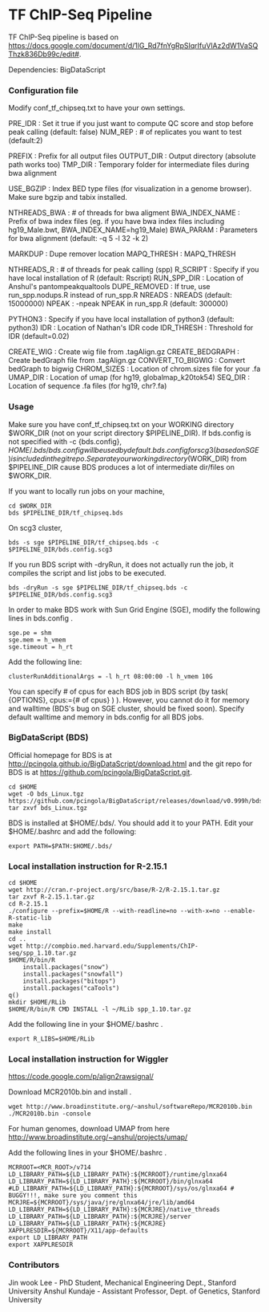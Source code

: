 TF ChIP-Seq Pipeline
===

TF ChIP-Seq pipeline is based on https://docs.google.com/document/d/1lG_Rd7fnYgRpSIqrIfuVlAz2dW1VaSQThzk836Db99c/edit#.

Dependencies: BigDataScript


### Configuration file

Modify conf_tf_chipseq.txt to have your own settings.

PRE_IDR 			: Set it true if you just want to compute QC score and stop before peak calling (default: false)
NUM_REP				: # of replicates you want to test (default:2)

PREFIX 				: Prefix for all output files
OUTPUT_DIR 			: Output directory (absolute path works too)
TMP_DIR 			: Temporary folder for intermediate files during bwa alignment

USE_BGZIP			: Index BED type files (for visualization in a genome browser). Make sure bgzip and tabix installed.

NTHREADS_BWA 		: # of threads for bwa aligment
BWA_INDEX_NAME		: Prefix of bwa index files (eg. if you have bwa index files including hg19_Male.bwt, BWA_INDEX_NAME=hg19_Male)
BWA_PARAM			: Parameters for bwa alignment (default: -q 5 -l 32 -k 2)

MARKDUP 			: Dupe remover location
MAPQ_THRESH			: MAPQ_THRESH

NTHREADS_R			: # of threads for peak calling (spp)
R_SCRIPT			: Specify if you have local installation of R (default: Rscript)
RUN_SPP_DIR 		: Location of Anshul's pantompeakqualtools
DUPE_REMOVED		: If true, use run_spp.nodups.R instead of run_spp.R
NREADS 				: NREADS (default: 15000000)
NPEAK 				: -npeak NPEAK in run_spp.R (default: 300000)

PYTHON3 			: Specify if you have local installation of python3 (default: python3)
IDR 				: Location of Nathan's IDR code
IDR_THRESH	 		: Threshold for IDR (default=0.02)

CREATE_WIG  		: Create wig file from .tagAlign.gz
CREATE_BEDGRAPH 	: Create bedGraph file from .tagAlign.gz
CONVERT_TO_BIGWIG 	: Convert bedGraph to bigwig
CHROM_SIZES 		: Location of chrom.sizes file for your .fa
UMAP_DIR 			: Location of umap (for hg19, globalmap_k20tok54)
SEQ_DIR 			: Location of sequence .fa files (for hg19, chr?.fa)


### Usage 

 
Make sure you have conf_tf_chipseq.txt on your WORKING directory $WORK_DIR (not on your script directory $PIPELINE_DIR). If bds.config is not specified with -c {bds.config}, $HOME/.bds/bds.config will be used by default. bds.config for scg3 (based on SGE) is included in the git repo. Separate your working directory ($WORK_DIR) from $PIPELINE_DIR cause BDS produces a lot of intermediate dir/files on $WORK_DIR.

If you want to locally run jobs on your machine,

```
cd $WORK_DIR
bds $PIPELINE_DIR/tf_chipseq.bds
```

On scg3 cluster, 
```
bds -s sge $PIPELINE_DIR/tf_chipseq.bds -c $PIPELINE_DIR/bds.config.scg3
```

If you run BDS script with -dryRun, it does not actually run the job, it compiles the script and list jobs to be executed.

```
bds -dryRun -s sge $PIPELINE_DIR/tf_chipseq.bds -c $PIPELINE_DIR/bds.config.scg3
```


In order to make BDS work with Sun Grid Engine (SGE), modify the following lines in bds.config .
```
sge.pe = shm
sge.mem = h_vmem
sge.timeout = h_rt
```
Add the following line:
```
clusterRunAdditionalArgs = -l h_rt 08:00:00 -l h_vmem 10G
```
You can specify # of cpus for each BDS job in BDS script (by task( {OPTIONS}, cpus:={# of cpus} ) ). However, you cannot do it for memory and walltime (BDS's bug on SGE cluster, should be fixed soon). Specify default walltime and memory in bds.config for all BDS jobs.



### BigDataScript (BDS)

Official homepage for BDS is at <a href="http://pcingola.github.io/BigDataScript/download.html">http://pcingola.github.io/BigDataScript/download.html</a> and the git repo for BDS is at <a href="https://github.com/pcingola/BigDataScript.git">https://github.com/pcingola/BigDataScript.git</a>.

```
cd $HOME
wget -O bds_Linux.tgz https://github.com/pcingola/BigDataScript/releases/download/v0.999h/bds_Linux.tgz
tar zxvf bds_Linux.tgz
```

BDS is installed at $HOME/.bds/. You should add it to your PATH. Edit your $HOME/.bashrc and add the following:
```
export PATH=$PATH:$HOME/.bds/
```

### Local installation instruction for R-2.15.1

```
cd $HOME
wget http://cran.r-project.org/src/base/R-2/R-2.15.1.tar.gz
tar zxvf R-2.15.1.tar.gz
cd R-2.15.1
./configure --prefix=$HOME/R --with-readline=no --with-x=no --enable-R-static-lib
make
make install
cd ..
wget http://compbio.med.harvard.edu/Supplements/ChIP-seq/spp_1.10.tar.gz
$HOME/R/bin/R
	install.packages("snow")
	install.packages("snowfall")
	install.packages("bitops")
	install.packages("caTools")
q()
mkdir $HOME/RLib
$HOME/R/bin/R CMD INSTALL -l ~/RLib spp_1.10.tar.gz
```
Add the following line in your $HOME/.bashrc .
```
export R_LIBS=$HOME/RLib
```


### Local installation instruction for Wiggler

<a href="https://code.google.com/p/align2rawsignal/">https://code.google.com/p/align2rawsignal/</a>

Download MCR2010b.bin and install .

```
wget http://www.broadinstitute.org/~anshul/softwareRepo/MCR2010b.bin
./MCR2010b.bin -console

```
For human genomes, download UMAP from here <a href="http://www.broadinstitute.org/~anshul/projects/umap/">http://www.broadinstitute.org/~anshul/projects/umap/</a>

Add the following lines in your $HOME/.bashrc .

```
MCRROOT=<MCR_ROOT>/v714
LD_LIBRARY_PATH=${LD_LIBRARY_PATH}:${MCRROOT}/runtime/glnxa64
LD_LIBRARY_PATH=${LD_LIBRARY_PATH}:${MCRROOT}/bin/glnxa64
#LD_LIBRARY_PATH=${LD_LIBRARY_PATH}:${MCRROOT}/sys/os/glnxa64 # BUGGY!!!, make sure you comment this
MCRJRE=${MCRROOT}/sys/java/jre/glnxa64/jre/lib/amd64
LD_LIBRARY_PATH=${LD_LIBRARY_PATH}:${MCRJRE}/native_threads
LD_LIBRARY_PATH=${LD_LIBRARY_PATH}:${MCRJRE}/server
LD_LIBRARY_PATH=${LD_LIBRARY_PATH}:${MCRJRE}
XAPPLRESDIR=${MCRROOT}/X11/app-defaults
export LD_LIBRARY_PATH
export XAPPLRESDIR

```

### Contributors

Jin wook Lee - PhD Student, Mechanical Engineering Dept., Stanford University
Anshul Kundaje - Assistant Professor, Dept. of Genetics, Stanford University
